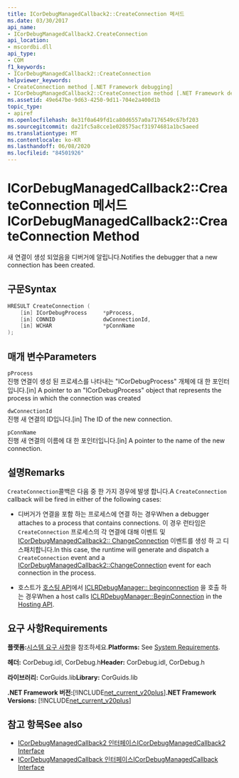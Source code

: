 ```yaml
---
title: ICorDebugManagedCallback2::CreateConnection 메서드
ms.date: 03/30/2017
api_name:
- ICorDebugManagedCallback2.CreateConnection
api_location:
- mscordbi.dll
api_type:
- COM
f1_keywords:
- ICorDebugManagedCallback2::CreateConnection
helpviewer_keywords:
- CreateConnection method [.NET Framework debugging]
- ICorDebugManagedCallback2::CreateConnection method [.NET Framework debugging]
ms.assetid: 49e647be-9d63-4250-9d11-704e2a400d1b
topic_type:
- apiref
ms.openlocfilehash: 8e31f0a649fd1ca80d6557a0a7176549c67bf203
ms.sourcegitcommit: da21fc5a8cce1e028575acf31974681a1bc5aeed
ms.translationtype: MT
ms.contentlocale: ko-KR
ms.lasthandoff: 06/08/2020
ms.locfileid: "84501926"
---
```

# <a name="icordebugmanagedcallback2createconnection-method"></a><span data-ttu-id="f42c1-102">ICorDebugManagedCallback2::CreateConnection 메서드</span><span class="sxs-lookup"><span data-stu-id="f42c1-102">ICorDebugManagedCallback2::CreateConnection Method</span></span>
<span data-ttu-id="f42c1-103">새 연결이 생성 되었음을 디버거에 알립니다.</span><span class="sxs-lookup"><span data-stu-id="f42c1-103">Notifies the debugger that a new connection has been created.</span></span>  
  
## <a name="syntax"></a><span data-ttu-id="f42c1-104">구문</span><span class="sxs-lookup"><span data-stu-id="f42c1-104">Syntax</span></span>  
  
```cpp  
HRESULT CreateConnection (  
    [in] ICorDebugProcess     *pProcess,  
    [in] CONNID               dwConnectionId,  
    [in] WCHAR                *pConnName  
);  
```  
  
## <a name="parameters"></a><span data-ttu-id="f42c1-105">매개 변수</span><span class="sxs-lookup"><span data-stu-id="f42c1-105">Parameters</span></span>  
 `pProcess`  
 <span data-ttu-id="f42c1-106">진행 연결이 생성 된 프로세스를 나타내는 "ICorDebugProcess" 개체에 대 한 포인터입니다.</span><span class="sxs-lookup"><span data-stu-id="f42c1-106">[in] A pointer to an "ICorDebugProcess" object that represents the process in which the connection was created</span></span>  
  
 `dwConnectionId`  
 <span data-ttu-id="f42c1-107">진행 새 연결의 ID입니다.</span><span class="sxs-lookup"><span data-stu-id="f42c1-107">[in] The ID of the new connection.</span></span>  
  
 `pConnName`  
 <span data-ttu-id="f42c1-108">진행 새 연결의 이름에 대 한 포인터입니다.</span><span class="sxs-lookup"><span data-stu-id="f42c1-108">[in] A pointer to the name of the new connection.</span></span>  
  
## <a name="remarks"></a><span data-ttu-id="f42c1-109">설명</span><span class="sxs-lookup"><span data-stu-id="f42c1-109">Remarks</span></span>  
 <span data-ttu-id="f42c1-110">`CreateConnection`콜백은 다음 중 한 가지 경우에 발생 합니다.</span><span class="sxs-lookup"><span data-stu-id="f42c1-110">A `CreateConnection` callback will be fired in either of the following cases:</span></span>  
  
- <span data-ttu-id="f42c1-111">디버거가 연결을 포함 하는 프로세스에 연결 하는 경우</span><span class="sxs-lookup"><span data-stu-id="f42c1-111">When a debugger attaches to a process that contains connections.</span></span> <span data-ttu-id="f42c1-112">이 경우 런타임은 `CreateConnection` 프로세스의 각 연결에 대해 이벤트 및 [ICorDebugManagedCallback2:: ChangeConnection](icordebugmanagedcallback2-changeconnection-method.md) 이벤트를 생성 하 고 디스패치합니다.</span><span class="sxs-lookup"><span data-stu-id="f42c1-112">In this case, the runtime will generate and dispatch a `CreateConnection` event and a [ICorDebugManagedCallback2::ChangeConnection](icordebugmanagedcallback2-changeconnection-method.md) event for each connection in the process.</span></span>  
  
- <span data-ttu-id="f42c1-113">호스트가 [호스팅 API](../hosting/index.md)에서 [ICLRDebugManager:: beginconnection](../hosting/iclrdebugmanager-beginconnection-method.md) 을 호출 하는 경우</span><span class="sxs-lookup"><span data-stu-id="f42c1-113">When a host calls [ICLRDebugManager::BeginConnection](../hosting/iclrdebugmanager-beginconnection-method.md) in the [Hosting API](../hosting/index.md).</span></span>  
  
## <a name="requirements"></a><span data-ttu-id="f42c1-114">요구 사항</span><span class="sxs-lookup"><span data-stu-id="f42c1-114">Requirements</span></span>  
 <span data-ttu-id="f42c1-115">**플랫폼:**[시스템 요구 사항](../../get-started/system-requirements.md)을 참조하세요.</span><span class="sxs-lookup"><span data-stu-id="f42c1-115">**Platforms:** See [System Requirements](../../get-started/system-requirements.md).</span></span>  
  
 <span data-ttu-id="f42c1-116">**헤더:** CorDebug.idl, CorDebug.h</span><span class="sxs-lookup"><span data-stu-id="f42c1-116">**Header:** CorDebug.idl, CorDebug.h</span></span>  
  
 <span data-ttu-id="f42c1-117">**라이브러리:** CorGuids.lib</span><span class="sxs-lookup"><span data-stu-id="f42c1-117">**Library:** CorGuids.lib</span></span>  
  
 <span data-ttu-id="f42c1-118">**.NET Framework 버전:**[!INCLUDE[net_current_v20plus](../../../../includes/net-current-v20plus-md.md)]</span><span class="sxs-lookup"><span data-stu-id="f42c1-118">**.NET Framework Versions:** [!INCLUDE[net_current_v20plus](../../../../includes/net-current-v20plus-md.md)]</span></span>  
  
## <a name="see-also"></a><span data-ttu-id="f42c1-119">참고 항목</span><span class="sxs-lookup"><span data-stu-id="f42c1-119">See also</span></span>

- [<span data-ttu-id="f42c1-120">ICorDebugManagedCallback2 인터페이스</span><span class="sxs-lookup"><span data-stu-id="f42c1-120">ICorDebugManagedCallback2 Interface</span></span>](icordebugmanagedcallback2-interface.md)
- [<span data-ttu-id="f42c1-121">ICorDebugManagedCallback 인터페이스</span><span class="sxs-lookup"><span data-stu-id="f42c1-121">ICorDebugManagedCallback Interface</span></span>](icordebugmanagedcallback-interface.md)
